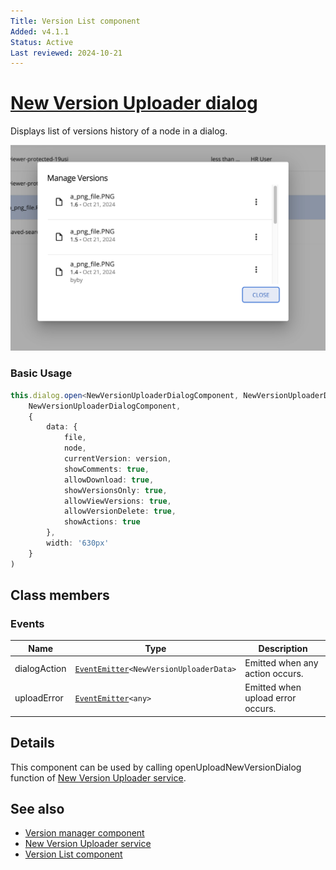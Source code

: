 ```yaml
---
Title: Version List component
Added: v4.1.1
Status: Active
Last reviewed: 2024-10-21
---
```


# [New Version Uploader dialog](../../../lib/content-services/src/lib/new-version-uploader/new-version-uploader.dialog.ts "Defined in new-version-uploader.dialog.ts")

Displays list of versions history of a node in a dialog.

![Version Manager](../../docassets/images/new-version-uploader.png)
### Basic Usage

```ts
this.dialog.open<NewVersionUploaderDialogComponent, NewVersionUploaderDialogData>(
    NewVersionUploaderDialogComponent,
    {
        data: {
            file,
            node,
            currentVersion: version,
            showComments: true,
            allowDownload: true,
            showVersionsOnly: true,
            allowViewVersions: true,
            allowVersionDelete: true,
            showActions: true
        },
        width: '630px'
    }
)
```

## Class members

### Events

| Name         | Type                                                                                 | Description                       |
|--------------|--------------------------------------------------------------------------------------|-----------------------------------|
| dialogAction | [`EventEmitter`](https://angular.io/api/core/EventEmitter)`<NewVersionUploaderData>` | Emitted when any action occurs.   |
| uploadError  | [`EventEmitter`](https://angular.io/api/core/EventEmitter)`<any>`                    | Emitted when upload error occurs. |

## Details

This component can be used by calling openUploadNewVersionDialog function of [New Version Uploader service](../services/new-version-uploader.dialog.service.md).

## See also

-   [Version manager component](version-manager.component.md)
-   [New Version Uploader service](../services/new-version-uploader.dialog.service.md)
-   [Version List component](version-list.component.md)

